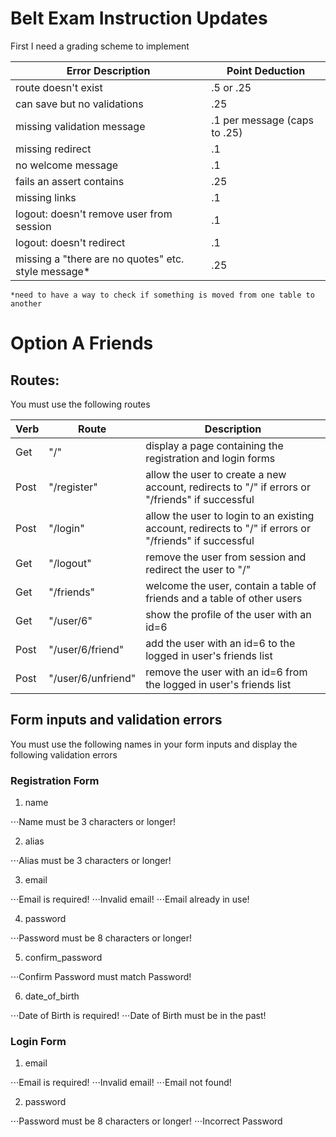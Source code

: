 # Belt Exam Instruction Updates

First I need a grading scheme to implement

| Error Description                                   | Point Deduction              |
|-----------------------------------------------------|------------------------------|
| route doesn't exist                                 | .5 or .25                    |
| can save but no validations                         | .25                          |
| missing validation message                          | .1 per message (caps to .25) |
| missing redirect                                    | .1                           |
| no welcome message                                  | .1                           |
| fails an assert contains                            | .25                          |
| missing links                                       | .1                           |
| logout: doesn't remove user from session            | .1                           |
| logout: doesn't redirect                            | .1                           |
| missing a "there are no quotes" etc. style message* | .25                          |

```
*need to have a way to check if something is moved from one table to another
```

# Option A Friends

## Routes:
You must use the following routes

| Verb | Route              | Description                                                                                            |
|------|--------------------|--------------------------------------------------------------------------------------------------------|
| Get  | "/"                | display a page containing the registration and login forms                                             |
| Post | "/register"        | allow the user to create a new account, redirects to "/" if errors or "/friends" if successful         |
| Post | "/login"           | allow the user to login to an existing account, redirects to "/" if errors or "/friends" if successful |
| Get  | "/logout"          | remove the user from session and redirect the user to "/"                                              |
| Get  | "/friends"         | welcome the user, contain a table of friends and a table of other users                                |
| Get  | "/user/6"          | show the profile of the user with an id=6                                                              |
| Post | "/user/6/friend"   | add the user with an id=6 to the logged in user's friends list                                         |
| Post | "/user/6/unfriend" | remove the user with an id=6 from the logged in user's friends list                                    |

## Form inputs and validation errors
You must use the following names in your form inputs and display the following validation errors

### Registration Form

1. name

⋅⋅⋅Name must be 3 characters or longer!

2. alias

⋅⋅⋅Alias must be 3 characters or longer!

3. email

⋅⋅⋅Email is required!
⋅⋅⋅Invalid email!
⋅⋅⋅Email already in use!	

4. password

⋅⋅⋅Password must be 8 characters or longer!

5. confirm_password

⋅⋅⋅Confirm Password must match Password!

6. date_of_birth

⋅⋅⋅Date of Birth is required!
⋅⋅⋅Date of Birth must be in the past!

### Login Form

1. email

⋅⋅⋅Email is required!
⋅⋅⋅Invalid email!
⋅⋅⋅Email not found!

2. password

⋅⋅⋅Password must be 8 characters or longer!
⋅⋅⋅Incorrect Password